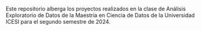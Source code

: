 Este repositorio alberga los proyectos realizados en la clase de Análisis Exploratorio de Datos de la Maestría en Ciencia de Datos de la Universidad ICESI para el segundo semestre de 2024.
